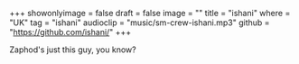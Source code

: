 +++
showonlyimage = false
draft = false
image = ""
title = "ishani"
where = "UK"
tag = "ishani"
audioclip = "music/sm-crew-ishani.mp3"
github = "https://github.com/ishani/"
+++

Zaphod's just this guy, you know?